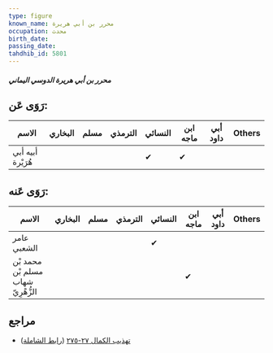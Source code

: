 ```yaml
---
type: figure
known_name: محرر بن أبي هريرة
occupation: محدث
birth_date:
passing_date:
tahdhib_id: 5801
---
```

##### محرر بن أبي هريرة الدوسي اليماني

## رَوَى عَن:
| الاسم             | البخاري | مسلم | الترمذي | النسائي | ابن ماجه | أبي داود | Others |
| ----------------- | ------- | ---- | ------- | ------- | -------- | -------- | ------ |
| أبيه أبي هُرَيْرة |         |      |         | ✔       | ✔        |          |        |
## رَوَى عَنه:
| الاسم                              | البخاري | مسلم | الترمذي | النسائي | ابن ماجه | أبي داود | Others |
| ---------------------------------- | ------- | ---- | ------- | ------- | -------- | -------- | ------ |
| عامر الشعبي                        |         |      |         | ✔       |          |          |        |
| محمد بْن مسلم بْن شهاب الزُّهْرِيّ |         |      |         |         | ✔        |          |        |
## مراجع
- [تهذيب الكمال ٢٧-٢٧٥](obsidian://open?vault=Tahdhib-al-Kamal&file=Figures/٥٨٠١-محرر%20بن%20أبي%20هريرة%20الدوسي%20اليماني) ([رابط الشاملة](https://shamela.ws/book/3722/14664))